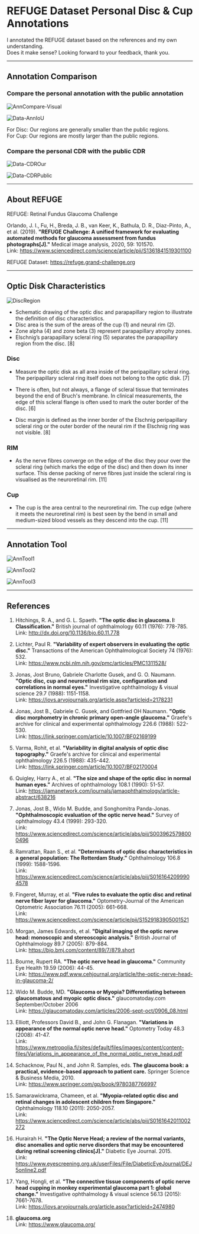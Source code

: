 
# REFUGE Dataset Personal Disc & Cup Annotations

I annotated the REFUGE dataset based on the references and my own understanding. <br>
Does it make sense? Looking forward to your feedback, thank you. <br>

------


## Annotation Comparison


### Compare the personal annotation with the public annotation

![AnnCompare-Visual](./Resources/AnnCompare-Visual.png)

![Data-AnnIoU](./Resources/Data-AnnIoU.png)

For Disc: Our regions are generally smaller than the public regions. <br>
For Cup: Our regions are mostly larger than the public regions. <br>


### Compare the personal CDR with the public CDR

![Data-CDROur](./Resources/Data-CDROur.png)

![Data-CDRPublic](./Resources/Data-CDRPublic.png)

------


## About REFUGE


REFUGE: Retinal Fundus Glaucoma Challenge

Orlando, J. I., Fu, H., Breda, J. B., van Keer, K., Bathula, D. R., Diaz-Pinto, A., et al. (2019). **"REFUGE Challenge: A unified framework for evaluating automated methods for glaucoma assessment from fundus photographs[J]."** Medical image analysis, 2020, 59: 101570.<br>
Link: https://www.sciencedirect.com/science/article/pii/S1361841519301100

REFUGE Dataset: https://refuge.grand-challenge.org <br>

------


## Optic Disk Characteristics


![DiscRegion](./Resources/DiscRegion.png)

* Schematic drawing of the optic disc and parapapillary region to illustrate the definition of disc characteristics. <br>
* Disc area is the sum of the areas of the cup (1) and neural rim (2). <br>
* Zone alpha (4) and zone beta (3) represent parapapillary atrophy zones. <br>
* Elschnig’s parapapillary scleral ring (5) separates the parapapillary region from the disc. [8]<br>


### Disc

* Measure the optic disk as all area inside of the peripapillary scleral ring. The peripapillary scleral ring itself does not belong to the optic disk. [7]

* There is often, but not always, a flange of scleral tissue that terminates beyond the end of Bruch's membrane. In clinical measurements, the edge of this scleral flange is often used to mark the outer border of the disc.  [6]

* Disc margin is defined as the inner border of the Elschnig peripapillary scleral ring or the outer border of the neural rim if the Elschnig ring was not visible. [8] <br>


### RIM

* As the nerve fibres converge on the edge of the disc they pour over the scleral ring (which marks the edge of the disc) and then down its inner surface. This dense packing of nerve fibres just inside the scleral ring is visualised as the neuroretinal rim. [11] <br>


### Cup

* The cup is the area central to the neuroretinal rim. The cup edge (where it meets the neuroretinal rim) is best seen by the bend in small and medium-sized blood vessels as they descend into the cup. [11] <br>

------


## Annotation Tool


![AnnTool1](./Resources/AnnTool1-Disc.png)

![AnnTool2](./Resources/AnnTool2-Auto.png)

![AnnTool3](./Resources/AnnTool3-Shortcuts.png)

------


## References


1. Hitchings, R. A., and G. L. Spaeth. **"The optic disc in glaucoma. I: Classification."** British journal of ophthalmology 60.11 (1976): 778-785. <br>
Link: http://dx.doi.org/10.1136/bjo.60.11.778

2. Lichter, Paul R. **"Variability of expert observers in evaluating the optic disc."** Transactions of the American Ophthalmological Society 74 (1976): 532. <br>
Link: https://www.ncbi.nlm.nih.gov/pmc/articles/PMC1311528/

3. Jonas, Jost Bruno, Gabriele Charlotte Gusek, and G. O. Naumann. **"Optic disc, cup and neuroretinal rim size, configuration and correlations in normal eyes."** Investigative ophthalmology & visual science 29.7 (1988): 1151-1158. <br>
Link: https://iovs.arvojournals.org/article.aspx?articleid=2178231

4. Jonas, Jost B., Gabriele C. Gusek, and Gottfried OH Naumann. **"Optic disc morphometry in chronic primary open-angle glaucoma."** Graefe's archive for clinical and experimental ophthalmology 226.6 (1988): 522-530. <br>
Link: https://link.springer.com/article/10.1007/BF02169199

5. Varma, Rohit, et al. **"Variability in digital analysis of optic disc topography."** Graefe's archive for clinical and experimental ophthalmology 226.5 (1988): 435-442. <br>
Link: https://link.springer.com/article/10.1007/BF02170004

6. Quigley, Harry A., et al. **"The size and shape of the optic disc in normal human eyes."** Archives of ophthalmology 108.1 (1990): 51-57. <br>
Link: https://jamanetwork.com/journals/jamaophthalmology/article-abstract/638216

7. Jonas, Jost B., Wido M. Budde, and Songhomitra Panda-Jonas. **"Ophthalmoscopic evaluation of the optic nerve head."** Survey of ophthalmology 43.4 (1999): 293-320. <br>
Link: https://www.sciencedirect.com/science/article/abs/pii/S0039625798000496

8. Ramrattan, Raan S., et al. **"Determinants of optic disc characteristics in a general population: The Rotterdam Study."** Ophthalmology 106.8 (1999): 1588-1596. <br>
Link: https://www.sciencedirect.com/science/article/abs/pii/S0161642099904578

9. Fingeret, Murray, et al. **"Five rules to evaluate the optic disc and retinal nerve fiber layer for glaucoma."** Optometry-Journal of the American Optometric Association 76.11 (2005): 661-668. <br>
Link: https://www.sciencedirect.com/science/article/pii/S1529183905001521

10. Morgan, James Edwards, et al. **"Digital imaging of the optic nerve head: monoscopic and stereoscopic analysis."** British Journal of Ophthalmology 89.7 (2005): 879-884. <br>
Link: https://bjo.bmj.com/content/89/7/879.short

11. Bourne, Rupert RA. **"The optic nerve head in glaucoma."** Community Eye Health 19.59 (2006): 44-45. <br>
Link: https://www.pdf.www.cehjournal.org/article/the-optic-nerve-head-in-glaucoma-2/

12. Wido M. Budde, MD. **"Glaucoma or Myopia? Differentiating between glaucomatous and myopic optic discs."** glaucomatoday.com September/October 2006 <br>
Link: https://glaucomatoday.com/articles/2006-sept-oct/0906_08.html

13. Elliott, Professors David B., and John G. Flanagan. **"Variations in appearance of the normal optic nerve head."** Optometry Today 48.3 (2008): 41-47. <br>
Link: https://www.metropolia.fi/sites/default/files/images/content/content-files/Variations_in_appearance_of_the_normal_optic_nerve_head.pdf

14. Schacknow, Paul N., and John R. Samples, eds. **The glaucoma book: a practical, evidence-based approach to patient care.** Springer Science & Business Media, 2010. <br>
Link: https://www.springer.com/gp/book/9780387766997

15. Samarawickrama, Chameen, et al. **"Myopia-related optic disc and retinal changes in adolescent children from Singapore."** Ophthalmology 118.10 (2011): 2050-2057. <br>
Link: https://www.sciencedirect.com/science/article/abs/pii/S0161642011002272

16. Hurairah H. **"The Optic Nerve Head; a review of the normal variants, disc anomalies and optic nerve disorders that may be encountered during retinal screening clinics[J]."** Diabetic Eye Journal. 2015. <br>
Link: https://www.eyescreening.org.uk/userFiles/File/DiabeticEyeJournal/DEJ5online2.pdf

17. Yang, Hongli, et al. **"The connective tissue components of optic nerve head cupping in monkey experimental glaucoma part 1: global change."** Investigative ophthalmology & visual science 56.13 (2015): 7661-7678. <br>
Link: https://iovs.arvojournals.org/article.aspx?articleid=2474980

18. **glaucoma.org** <br>
Link: https://www.glaucoma.org/

